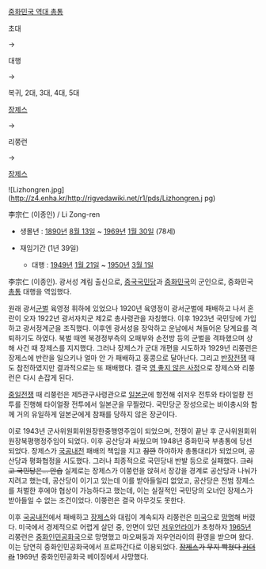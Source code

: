 [중화민국 역대 총통](%EC%A4%91%ED%99%94%EB%AF%BC%EA%B5%AD%20%EC%97%AD%EB%8C%80%20%EC%B4%9D%ED%86%B5.md)

초대

→

대행

→

복귀, 2대, 3대, 4대, 5대

[장제스](%EC%9E%A5%EC%A0%9C%EC%8A%A4.md)

→

리쭝런

→

[장제스](%EC%9E%A5%EC%A0%9C%EC%8A%A4.md)

  

![Lizhongren.jpg](http://z4.enha.kr/http://rigvedawiki.net/r1/pds/Lizhongren.j
pg)

李宗仁 (이종인) / Li Zong-ren

  * 생몰년 : [1890년](1890%EB%85%84.md) [8월 13일](8%EC%9B%94%2013%EC%9D%BC.md) ~ [1969년](1969%EB%85%84.md) [1월 30일](1%EC%9B%94%2030%EC%9D%BC.md) (78세)
  * 재임기간 (1년 39일)  

    * 대행 : [1949년](1949%EB%85%84.md) [1월 21일](1%EC%9B%94%2021%EC%9D%BC.md) ~ [1950년](1950%EB%85%84.md) [3월 1일](3%EC%9B%94%201%EC%9D%BC.md)  

李宗仁 (이종인). 광서성 계림 출신으로, [중국국민당](%EC%A4%91%EA%B5%AD%20%EA%B5%AD%EB%AF%BC%EB%8B%B9.md)과
[중화민국](%EC%A4%91%ED%99%94%EB%AF%BC%EA%B5%AD.md)의 군인으로, 중화민국
[총통](%EC%B4%9D%ED%86%B5.md) 대행을 역임했다.

원래 광서[군벌](%EA%B5%B0%EB%B2%8C.md) 육영정 휘하에 있었으나 1920년 육영정이 광서군벌에 패배하고 나서 혼란이
오자 1922년 광서자치군 제2로 총사령관을 자칭했다. 이후 1923년 국민당에 가입하고 광서정계군을 조직했다. 이후엔 광서성을 장악하고
운남에서 쳐들어온 당계요를 격퇴하기도 하였다. 북벌 때엔 북경정부측의 오패부와 손전방 등의 군벌을 격파했으며 상해 사건 때 장제스를
지지했다. 그러나 장제스가 군대 개편을 시도하자 1929년 리쭝런은 장제스에 반란을 일으키나 얼마 안 가 패배하고 홍콩으로 달아난다. 그리고
[반장전쟁](%EB%B0%98%EC%9E%A5%EC%A0%84%EC%9F%81.md) 때도 참전하였지만 결과적으로는 또 패배했다. 결국
[영 좋지 않은 사정](%EB%A7%8C%EC%A3%BC%EC%82%AC%EB%B3%80.md)으로 장제스와 리쭝런은 다시 손잡게
된다.

[중일전쟁](%EC%A4%91%EC%9D%BC%EC%A0%84%EC%9F%81.md) 때 리쭝런은 제5관구사령관으로
[일본군](%EC%9D%BC%EB%B3%B8%EA%B5%B0.md)에 항전해 쉬저우 전투와 타이얼좡 전투를 진행해 타이얼좡 전투에서
일본군을 무찔렀다. 국민당군 장성으로는 바이충시와 함께 거의 유일하게 일본군에게 참패를 당하지 않은 장군이다.

이로 1943년 군사위원회위원장한중행영주임이 되었으며, 전쟁이 끝난 후 군사위원회위원장북평행정주임이 되었다. 이후 공산당과 싸웠으며
1948년 중화민국 부총통에 당선되었다. 장제스가 [국공내전](%EA%B5%AD%EA%B3%B5%EB%82%B4%EC%A0%84.md)
패배의 책임을 지고 <del>잠깐</del> 하야하자 총통대리가 되었으며, 공산당과 평화협정을 시도했다. 그러나 최종적으로 국민당내 반발
등으로 실패했다. <del>그리고 국민당은... 안습</del> 실제로는 장제스가 이쭝런을 앉혀서 장강을 경계로 공산당과 나눠가지려고
했는데, 공산당이 이기고 있는데 이를 받아들일리 없었고, 공산당은 전범 장제스를 처벌한 후에야 협상이 가능하다고 했는데, 이는 실질적인
국민당의 오너인 장제스가 받아들일 수 없는 조건이었다. 이쭝런은 결국 아무것도 못한다.

이후 [국공내전](%EA%B5%AD%EA%B3%B5%EB%82%B4%EC%A0%84.md)에서 패배하고
[장제스](%EC%9E%A5%EC%A0%9C%EC%8A%A4.md)와 대립이 계속되자 리쭝런은
[미국](%EB%AF%B8%EA%B5%AD.md)으로 [망명](%EB%A7%9D%EB%AA%85.md)해 버렸다. 미국에서
경제적으로 어렵게 살던 중, 안면이 있던
[저우언라이](%EC%A0%80%EC%9A%B0%EC%96%B8%EB%9D%BC%EC%9D%B4.md)가 초청하자
[1965년](1965%EB%85%84.md) 리쭝런은 [중화인민공화국](%EC%A4%91%ED%99%94%EC%9D%B8%EB%AF%BC%EA%B3%B5%ED%99%94%EA%B5%AD.md)으로 망명했고 마오쩌둥과 저우언라이의 환영을 받으며 왔다. 이는 당연히
중화인민공화국에서 프로파간다로 이용되었다. <del>[장제스](%EC%9E%A5%EC%A0%9C%EC%8A%A4.md)가 무지 빡쳤다
[카더라](%EC%B9%B4%EB%8D%94%EB%9D%BC.md)</del> 1969년 중화인민공화국 베이징에서 사망했다.

